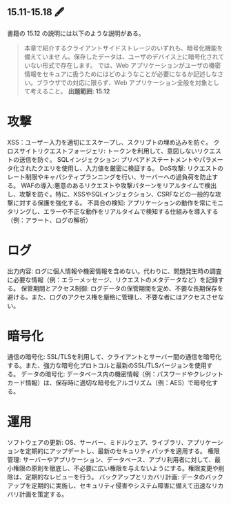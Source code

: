 ## 15.11-15.18 🖋️
書籍の 15.12 の説明には以下のような説明がある。
> 本章で紹介するクライアントサイドストレージのいずれも、暗号化機能を備えていませ ん。保存したデータは、ユーザのデバイス上に暗号化されていない形式で存在します。
では、Web アプリケーションがユーザの機密情報をセキュアに扱うためにはどのようなことが必要になるか記述しなさい。ブラウザでの対応に限らず、Web アプリケーション全般を対象として考えること。
**出題範囲: 15.12**



# 攻撃
XSS：ユーザー入力を適切にエスケープし、スクリプトの埋め込みを防ぐ。
クロスサイトリクエストフォージェリ: トークンを利用して、意図しないリクエストの送信を防ぐ。
SQLインジェクション: プリペアドステートメントやパラメータ化されたクエリを使用し、入力値を厳密に検証する。
DoS攻撃: リクエストのレート制限やキャパシティプランニングを行い、サーバーへの過負荷を防止する。
WAFの導入:悪意のあるリクエストや攻撃パターンをリアルタイムで検出し、攻撃を防ぐ。特に、XSSやSQLインジェクション、CSRFなどの一般的な攻撃に対する保護を強化する。
不具合の検知: アプリケーションの動作を常にモニタリングし、エラーや不正な動作をリアルタイムで検知する仕組みを導入する（例：アラート、ログの解析）

# ログ
出力内容: ログに個人情報や機密情報を含めない。代わりに、問題発生時の調査に必要な情報（例：エラーメッセージ、リクエストのメタデータなど）を記録する。
保管期間とアクセス制御: ログデータの保管期間を定め、不要な長期保存を避ける。また、ログのアクセス権を厳格に管理し、不要な者にはアクセスさせない。

# 暗号化
通信の暗号化: SSL/TLSを利用して、クライアントとサーバー間の通信を暗号化する。また、強力な暗号化プロトコルと最新のSSL/TLSバージョンを使用する。
データの暗号化: データベース内の機密情報（例：パスワードやクレジットカード情報）は、保存時に適切な暗号化アルゴリズム（例：AES）で暗号化する。

# 運用
ソフトウェアの更新: OS、サーバー、ミドルウェア、ライブラリ、アプリケーションを定期的にアップデートし、最新のセキュリティパッチを適用する。
権限管理: サーバーやアプリケーション、データベース、アプリ利用者に対して、最小権限の原則を徹底し、不必要に広い権限を与えないようにする。権限変更や削除は、定期的なレビューを行う。
バックアップとリカバリ計画: データのバックアップを定期的に実施し、セキュリティ侵害やシステム障害に備えて迅速なリカバリ計画を策定する。



